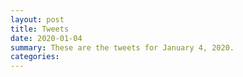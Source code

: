 ```yaml
---
layout: post
title: Tweets
date: 2020-01-04
summary: These are the tweets for January 4, 2020.
categories:
---
```


